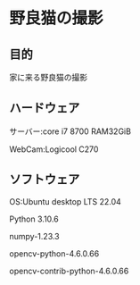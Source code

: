 # 野良猫の撮影
## 目的

家に来る野良猫の撮影

## ハードウェア

サーバー:core i7 8700 RAM32GiB

WebCam:Logicool C270

## ソフトウェア

OS:Ubuntu desktop LTS 22.04

Python 3.10.6

numpy-1.23.3

opencv-python-4.6.0.66

opencv-contrib-python-4.6.0.66
